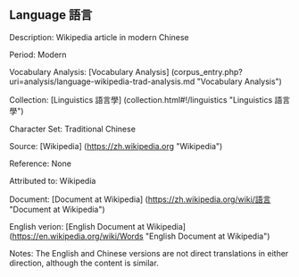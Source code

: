## Language 語言

Description: Wikipedia article in modern Chinese

Period: Modern

Vocabulary Analysis: [Vocabulary Analysis] (corpus_entry.php?uri=analysis/language-wikipedia-trad-analysis.md "Vocabulary Analysis")

Collection: [Linguistics 語言學] (collection.html#!/linguistics "Linguistics 語言學")

Character Set: Traditional Chinese

Source: [Wikipedia] (https://zh.wikipedia.org "Wikipedia")

Reference: None

Attributed to: Wikipedia

Document: [Document at Wikipedia] (https://zh.wikipedia.org/wiki/語言 "Document at Wikipedia")

English verion: [English Document at Wikipedia] (https://en.wikipedia.org/wiki/Words "English Document at Wikipedia")

Notes: The English and Chinese versions are not direct translations in either direction, although the content is similar.